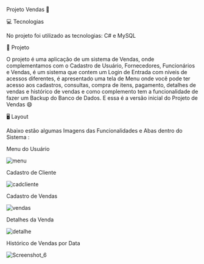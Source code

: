 Projeto Vendas 🛒




💻 Tecnologias

No projeto foi utilizado as tecnologias: C# e MySQL


📑 Projeto

O projeto é uma aplicação de um sistema de Vendas, onde complementamos com o Cadastro de Usuário, Fornecedores, Funcionários e Vendas,
é um sistema que contem um Login de Entrada com níveis de acessos diferentes, é apresentado uma tela de Menu onde você pode ter acesso
aos cadastros, consultas, compra de itens, pagamento, detalhes de vendas e histórico de vendas e como complemento tem a funcionalidade de
fazer um Backup do Banco de Dados.
E essa é a versão inicial do Projeto de Vendas 😄


🖥️ Layout

Abaixo estão algumas Imagens das Funcionalidades e Abas dentro do Sistema :

Menu do Usuário

![menu](https://user-images.githubusercontent.com/92096918/142568049-8b2844d8-778e-4b21-aa3a-78535036e2b2.png)

Cadastro de Cliente

![cadcliente](https://user-images.githubusercontent.com/92096918/142568098-d797816b-58e7-4598-8046-1d9a2c5388ed.png)

Cadastro de Vendas

![vendas](https://user-images.githubusercontent.com/92096918/142568127-471bdf82-ff25-4c2b-b08d-181eca3997a4.png)

Detalhes da Venda

![detalhe](https://user-images.githubusercontent.com/92096918/142568146-b4eaf9c7-3ec6-4849-a743-d4bc77ce474d.png)

Histórico de Vendas por Data

![Screenshot_6](https://user-images.githubusercontent.com/92096918/142568165-18bab240-cd6e-432f-ba1d-009e1c6537a3.png)
